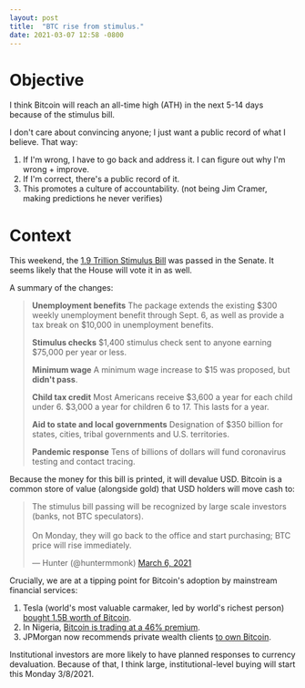 ```yaml
---
layout: post
title:  "BTC rise from stimulus."
date: 2021-03-07 12:58 -0800
---
```


# Objective
I think Bitcoin will reach an all-time high (ATH) in the next 5-14 days because of the stimulus bill. 

I don't care about convincing anyone; I just want a public record of what I believe. That way:

1. If I'm wrong, I have to go back and address it. I can figure out why I'm wrong + improve.
2. If I'm correct, there's a public record of it.
3. This promotes a culture of accountability. (not being Jim Cramer, making predictions he never verifies)

# Context
This weekend, the [1.9 Trillion Stimulus Bill](https://www.washingtonpost.com/us-policy/2021/03/05/stimulus-explainer-basics-checks-unemployment-taxes-spending/) was passed in the Senate. It seems likely that the House will vote it in as well.

A summary of the changes:

>**Unemployment benefits**
>The package extends the existing $300 weekly unemployment benefit through Sept. 6, as well as provide a tax break on $10,000 in unemployment benefits.
>
>**Stimulus checks**
>$1,400 stimulus check sent to anyone earning $75,000 per year or less.
>
>**Minimum wage**
>A minimum wage increase to $15 was proposed, but **didn't pass**.
>
>**Child tax credit**
>Most Americans receive $3,600 a year for each child under 6. $3,000 a year for children 6 to 17. This lasts for a year.
>
>**Aid to state and local governments**
>Designation of $350 billion for states, cities, tribal governments and U.S. territories.
>
>**Pandemic response**
>Tens of billions of dollars will fund coronavirus testing and contact tracing.

Because the money for this bill is printed, it will devalue USD. Bitcoin is a common store of value (alongside gold) that USD holders will move cash to:

<blockquote class="twitter-tweet"><p lang="en" dir="ltr">The stimulus bill passing will be recognized by large scale investors (banks, not BTC speculators).<br><br>On Monday, they will go back to the office and start purchasing; BTC price will rise immediately.</p>&mdash; Hunter (@huntermmonk) <a href="https://twitter.com/huntermmonk/status/1368268832658186240?ref_src=twsrc%5Etfw">March 6, 2021</a></blockquote> <script async src="https://platform.twitter.com/widgets.js" charset="utf-8"></script>

Crucially, we are at a tipping point for Bitcoin's adoption by mainstream financial services:

1. Tesla (world's most valuable carmaker, led by world's richest person) [bought 1.5B worth of Bitcoin](https://www.cnbc.com/2021/02/08/tesla-buys-1point5-billion-in-bitcoin.html).
2. In Nigeria, [Bitcoin is trading at a 46% premium](https://www.coindesk.com/bitcoin-is-trading-at-a-46-premium-on-luno-nigeria-after-central-bank-ban).
3. JPMorgan now recommends private wealth clients [to own Bitcoin](https://www.theblockcrypto.com/post/97257/jp-morgan-bitcoin-deck-private-client).

Institutional investors are more likely to have planned responses to currency devaluation. Because of that, I think large, institutional-level buying will start this Monday 3/8/2021.

